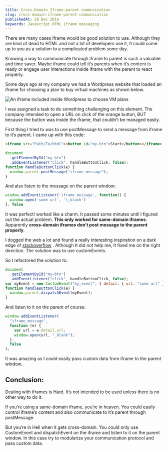 ```yaml
---
title: Cross-Domain Iframe-parent communication
slug: cross-domain-iframe-parent-communication
publishedAt: 28 Dec 2016
keywords: Javascript HTML iframe messaging
---
```


There are many cases iframe would be good solution to use. Although they are kind of dead to HTML and not a lot of developers use it, It could come up to you as a solution to a complicated problem some day.

Knowing a way to communicate through iframe to parent is such a valuable and time saver. Maybe iframe could tell it’s parents when it’s content is ready or engage user interactions inside iframe with the parent to react properly.

Some days ago at my company we had a Wordpress website that loaded an iframe for choosing a plan to buy virtual machines as shown below.

![An iframe included inside Wordpress to choose VM plans](https://cdn-images-1.medium.com/max/1600/1*Npna_TbF8ChgAroSVkyu_Q.png)

I was assigned a task to do something challenging on this element. The company intended to open a URL on click of the orange button, BUT because the button was inside the iframe, that couldn’t be managed easily.

First thing I tried to was to use postMessage to send a message from iframe to it’s parent. I came up with this code:

```html
<iframe src="Path/To/Html"><button id="my-btn">Start</button></iframe>
```

```js
document
  .getElementById("my-btn")
  .addEventListener("click", handleButtonClick, false);
function handleButtonClick(e) {
  window.parent.postMessage("iframe_message");
}
```

And also listen to the message on the parent window:

```js
window.addEventListener('iframe_message', function() {
  window.open('some url', '\_blank')
}, false
```

It was perfect! worked like a charm. It passed some minutes until I figured out the actual problem. **This only worked for same-domain iframes**. Apparently **cross-domain iframes don’t post message to the parent properly**.

I dogged the web a lot and found a really interesting inspiration on a dark edge of [stackoverflow](https://stackoverflow.com/) . Although It did not help me, It fixed me on the right direction. The solution was to use customEvents.

So I refactored the solution to:

```js
document
  .getElementById("my-btn")
  .addEventListener("click", handleButtonClick, false);
var myEvent = new CustomEvent("my_event", { detail: { url: "some url" } });
function handleButtonClick(e) {
  window.parent.dispatchEvent(myEvent);
}
```

And listen to it on the parent of course:

```js
window.addEventListener(
  "iframe_message",
  function (e) {
    var url = e.detail.url;
    window.open(url, "_blank");
  },
  false
);
```

It was amazing as I could easily pass custom data from iframe to the parent window.

## Conclusion:

Dealing with iframes is Hard. It’s not intended to be used unless there is no other way to do it.

If you’re using a same-domain iframe, you’re in heaven. You could easily control iframe’s content and also communicate to it’s parent through postMessage.

But you’re in Hell when it gets cross-domain. You could only use CustomEvent and dispatchEvent on the iframe and listen to it on the parent window. In this case try to modularize your communication protocol and pass custom data.
